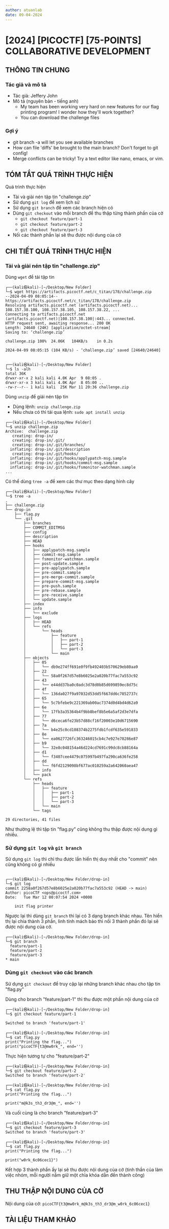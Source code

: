 ```yaml
---
author: atuanlab
date: 09-04-2024
---
```


# [2024] [PICOCTF] [75-POINTS] COLLABORATIVE DEVELOPMENT

## THÔNG TIN CHUNG 

### Tác giả và mô tả 
- Tác giả: Jeffery John
- Mô tả (nguyên bản - tiếng anh)
    - My team has been working very hard on new features for our flag printing program! I wonder how they'll work together?
    - You can download the challenge files


### Gợi ý 
- git branch -a will let you see available branches
- How can file 'diffs' be brought to the main branch? Don't forget to git config!
- Merge conflicts can be tricky! Try a text editor like nano, emacs, or vim.


## TÓM TẮT QUÁ TRÌNH THỰC HIỆN 
Quá trình thực hiện
- Tải và giải nén tập tin "challenge.zip"
- Sử dụng `git log` để xem lịch sử 
- Sử dụng `git branch` để xem các branch hiện có
- Dùng `git checkout` vào mỗi branch để thu thập từng thành phần của cờ
    - `git checkout feature/part-1`
    - `git checkout feature/part-2`
    - `git checkout feature/part-3`
- Nối các thành phần lại sẽ thu được nội dung của cờ


## CHI TIẾT QUÁ TRÌNH THỰC HIỆN 

### Tải và giải nén tập tin "challenge.zip"

Dùng `wget` để tải tập tin

```
┌──(kali㉿kali)-[~/Desktop/New Folder]
└─$ wget https://artifacts.picoctf.net/c_titan/178/challenge.zip
--2024-04-09 08:05:14--  https://artifacts.picoctf.net/c_titan/178/challenge.zip
Resolving artifacts.picoctf.net (artifacts.picoctf.net)... 108.157.38.100, 108.157.38.105, 108.157.38.22, ...
Connecting to artifacts.picoctf.net (artifacts.picoctf.net)|108.157.38.100|:443... connected.
HTTP request sent, awaiting response... 200 OK
Length: 24640 (24K) [application/octet-stream]
Saving to: ‘challenge.zip’

challenge.zip 100%  24.06K   104KB/s    in 0.2s        

2024-04-09 08:05:15 (104 KB/s) - ‘challenge.zip’ saved [24640/24640]

                                                        
┌──(kali㉿kali)-[~/Desktop/New Folder]
└─$ ls -alh 
total 36K
drwxr-xr-x 2 kali kali 4.0K Apr  9 08:05 .
drwxr-xr-x 3 kali kali 4.0K Apr  8 05:00 ..
-rw-r--r-- 1 kali kali  25K Mar 11 20:36 challenge.zip
```

Dùng `unzip` để giải nén tập tin 
- Dùng lệnh: `unzip challenge.zip`
- Nếu chưa có thì tải qua lệnh: `sudo apt install unzip`

```
┌──(kali㉿kali)-[~/Desktop/New Folder]
└─$ unzip challenge.zip 
Archive:  challenge.zip
   creating: drop-in/
   creating: drop-in/.git/
   creating: drop-in/.git/branches/
  inflating: drop-in/.git/description  
   creating: drop-in/.git/hooks/
  inflating: drop-in/.git/hooks/applypatch-msg.sample  
  inflating: drop-in/.git/hooks/commit-msg.sample  
  inflating: drop-in/.git/hooks/fsmonitor-watchman.sample  
...
```

Có thể dùng `tree -a` để xem các thư mục theo dạng hình cây

```
┌──(kali㉿kali)-[~/Desktop/New Folder]
└─$ tree -a       
.
├── challenge.zip
└── drop-in
    ├── flag.py
    └── .git
        ├── branches
        ├── COMMIT_EDITMSG
        ├── config
        ├── description
        ├── HEAD
        ├── hooks
        │   ├── applypatch-msg.sample
        │   ├── commit-msg.sample
        │   ├── fsmonitor-watchman.sample
        │   ├── post-update.sample
        │   ├── pre-applypatch.sample
        │   ├── pre-commit.sample
        │   ├── pre-merge-commit.sample
        │   ├── prepare-commit-msg.sample
        │   ├── pre-push.sample
        │   ├── pre-rebase.sample
        │   ├── pre-receive.sample
        │   └── update.sample
        ├── index
        ├── info
        │   └── exclude
        ├── logs
        │   ├── HEAD
        │   └── refs
        │       └── heads
        │           ├── feature
        │           │   ├── part-1
        │           │   ├── part-2
        │           │   └── part-3
        │           └── main
        ├── objects
        │   ├── 05
        │   │   └── db9e274ff691e0f9fb492403b570629eb80aa9
        │   ├── 22
        │   │   └── 58a0f267d57e8b6025e2a020b77fac7a553c92
        │   ├── 43
        │   │   └── e44dd37ba0c0adc3d78d0b85d699859ec8d75c
        │   ├── 4f
        │   │   └── 136da027f9a97032d53dd5f667dd6c7852737c
        │   ├── 65
        │   │   └── 5c7bfebe9c221369ab00ac7374d0d4bd4d62a9
        │   ├── 6e
        │   │   └── 17fb3a35364b4f9bb8bef8b5e6a5af2d3e7dfa
        │   ├── 77
        │   │   └── d6ceca6fe23b57d88cf16f20003e10d6715690
        │   ├── 7a
        │   │   └── b4e25c0cd108374b2275fdb1fcdf635e591833
        │   ├── 8e
        │   │   └── ea0627726fc363246015cb4c7e927e70286e87
        │   ├── b9
        │   │   └── 32e8c048154a46d224cd7691c99dc8cb88164a
        │   ├── d1
        │   │   └── f3407cee4479c075997b497fa290ca636fe258
        │   ├── dd
        │   │   └── f6fd2129098bf677ac010259a2a642060aea47
        │   ├── info
        │   └── pack
        └── refs
            ├── heads
            │   ├── feature
            │   │   ├── part-1
            │   │   ├── part-2
            │   │   └── part-3
            │   └── main
            └── tags

29 directories, 41 files

```

Như thường lệ thì tập tin "flag.py" cũng không thu thập được nội dung gì nhiều.

### Sử dụng `git log` và `git branch`

Sử dụng `git log` thì chỉ thu được lần hiển thị duy nhất cho "commit" nên cũng không có gì nhiều 

```
       
┌──(kali㉿kali)-[~/Desktop/New Folder/drop-in]
└─$ git log             
commit 2258a0f267d57e8b6025e2a020b77fac7a553c92 (HEAD -> main)
Author: picoCTF <ops@picoctf.com>
Date:   Tue Mar 12 00:07:54 2024 +0000

    init flag printer
```

Ngược lại thì dùng `git branch` thì lại có 3 dạng branch khác nhau. Tên hiển thị lại chia thành 3 phần, linh tính mách bảo thì nối 3 thành phần đó lại sẽ được nội dung của cờ.

```
┌──(kali㉿kali)-[~/Desktop/New Folder/drop-in]
└─$ git branch
  feature/part-1
  feature/part-2
  feature/part-3
* main

```

### Dùng `git checkout` vào các branch

Sử dụng `git checkout` để truy cập lại những branch khác nhau cho tập tin "flag.py"

Dùng cho branch "feature/part-1" thì thu được một phần nội dung của cờ 

```
┌──(kali㉿kali)-[~/Desktop/New Folder/drop-in]
└─$ git checkout feature/part-1

Switched to branch 'feature/part-1'
                                                        
┌──(kali㉿kali)-[~/Desktop/New Folder/drop-in]
└─$ cat flag.py 
print("Printing the flag...")
print("picoCTF{t3@mw0rk_", end='')   
```

Thực hiện tương tự cho "feature/part-2"

```
┌──(kali㉿kali)-[~/Desktop/New Folder/drop-in]
└─$ git checkout feature/part-2 
Switched to branch 'feature/part-2'
                                                        
┌──(kali㉿kali)-[~/Desktop/New Folder/drop-in]
└─$ cat flag.py 
print("Printing the flag...")

print("m@k3s_th3_dr3@m_", end='')  
```

Và cuối cùng là cho branch "feature/part-3"

```
┌──(kali㉿kali)-[~/Desktop/New Folder/drop-in]
└─$ git checkout feature/part-3 
Switched to branch 'feature/part-3'
                                                        
┌──(kali㉿kali)-[~/Desktop/New Folder/drop-in]
└─$ cat flag.py   
print("Printing the flag...")

print("w0rk_6c06cec1}")
```

Kết hợp 3 thành phần ấy lại sẽ thu được nội dung của cờ (tinh thần của làm việc nhóm, mỗi người nắm giữ một chìa khóa dẫn đến thành công)

## THU THẬP NỘI DUNG CỦA CỜ 
Nội dung của cờ: `picoCTF{t3@mw0rk_m@k3s_th3_dr3@m_w0rk_6c06cec1}`


## TÀI LIỆU THAM KHẢO 
